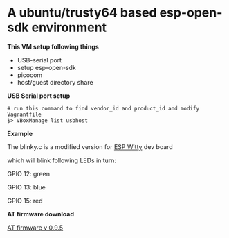 # A ubuntu/trusty64 based esp-open-sdk environment

**This VM setup following things**

* USB-serial port
* setup esp-open-sdk
* picocom
* host/guest directory share

**USB Serial port setup**

    # run this command to find vendor_id and product_id and modify Vagrantfile
    $> VBoxManage list usbhost

**Example**

The blinky.c is a modified version for [ESP Witty](https://gregwareblog.wordpress.com/2016/01/10/esp-witty/) dev board

which will blink following LEDs in turn:

GPIO 12: green

GPIO 13: blue

GPIO 15: red

**AT firmware download**

[AT firmware v 0.9.5](http://iot-playground.com/swdownload/ESPfirmware/v0.9.5.2%20AT%20Firmware.bin)


